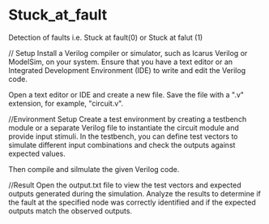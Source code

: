 # Stuck_at_fault
Detection of faults i.e. Stuck at fault(0)  or Stuck at falut (1)

// Setup
Install a Verilog compiler or simulator, such as Icarus Verilog or ModelSim, on your system.
Ensure that you have a text editor or an Integrated Development Environment (IDE) to write and edit the Verilog code.

Open a text editor or IDE and create a new file.
Save the file with a ".v" extension, for example, "circuit.v".

//Environment Setup
Create a test environment by creating a testbench module or a separate Verilog file to instantiate the circuit module and provide input stimuli.
In the testbench, you can define test vectors to simulate different input combinations and check the outputs against expected values.

Then compile and silmulate the given Verilog code.

//Result
Open the output.txt file to view the test vectors and expected outputs generated during the simulation.
Analyze the results to determine if the fault at the specified node was correctly identified and if the expected outputs match the observed outputs.
